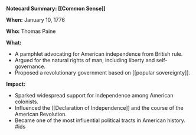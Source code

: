 **Notecard Summary: [[Common Sense]]**

**When:** January 10, 1776

**Who:** Thomas Paine

**What:**

* A pamphlet advocating for American independence from British rule.
* Argued for the natural rights of man, including liberty and self-governance.
* Proposed a revolutionary government based on [[popular sovereignty]].

**Impact:**

* Sparked widespread support for independence among American colonists.
* Influenced the [[Declaration of Independence]] and the course of the American Revolution.
* Became one of the most influential political tracts in American history.
#ids